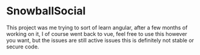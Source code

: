 # SnowballSocial

This project was me trying to sort of learn angular, after a few months of working on it, I of course went back to vue, feel free to use this however you want, but the issues are still active issues this is definitely not stable or secure code.
